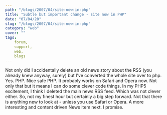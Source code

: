 ```yaml
---
path: "/blogs/2007/04/site-now-in-php"
title: "Subtle but important change - site now in PHP"
date: "07/04/20"
slug: "/blogs/2007/04/site-now-in-php"
category: "web"
cover: ""
tags:
    forum,
    support,
    web,
    blogs
---
```


Not only did I accidentally delete an old news story about the RSS (you already knew anyway, surely) but I've converted the whole site over to php. Yes. PHP. Nice safe PHP. It probably works on Safari and Opera now. Not only that but it means I can do some clever code things. In my PHP5 excitement, I think I deleted the main news RSS feed. Which was not clever either. So, not my finest hour but certainly a big step forward. Not that there is anything new to look at - unless you use Safari or Opera. A more interesting and content driven News item next. I promise.